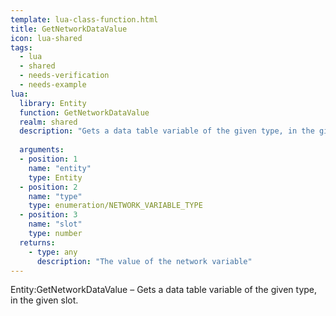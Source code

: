 ```yaml
---
template: lua-class-function.html
title: GetNetworkDataValue
icon: lua-shared
tags:
  - lua
  - shared
  - needs-verification
  - needs-example
lua:
  library: Entity
  function: GetNetworkDataValue
  realm: shared
  description: "Gets a data table variable of the given type, in the given slot."
  
  arguments:
  - position: 1
    name: "entity"
    type: Entity
  - position: 2
    name: "type"
    type: enumeration/NETWORK_VARIABLE_TYPE
  - position: 3
    name: "slot"
    type: number
  returns:
    - type: any
      description: "The value of the network variable"
---
```


<div class="lua__search__keywords">
Entity:GetNetworkDataValue &#x2013; Gets a data table variable of the given type, in the given slot.
</div>
